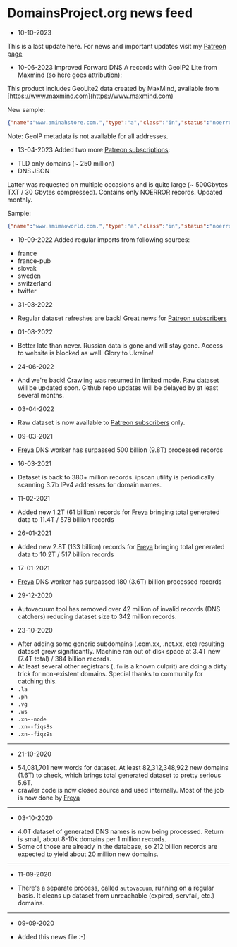 # DomainsProject.org news feed

* 10-10-2023

This is a last update here. For news and important updates visit  my [Patreon page](https://www.patreon.com/tb0hdan/posts)

* 10-06-2023
Improved Forward DNS A records with GeoIP2 Lite from Maxmind (so here goes attribution):

This product includes GeoLite2 data created by MaxMind, available from [https://www.maxmind.com](https://www.maxmind.com)

New sample:

```JSON
{"name":"www.aminahstore.com.","type":"a","class":"in","status":"noerror","rx_ts":1680854584888386756,"data":{"answers":[{"ttl":300,"type":"a","class":"in","name":"www.aminahstore.com.","data":"188.114.96.13","geoIP":{"Country":"NL","City":"Amsterdam"}},{"ttl":300,"type":"a","class":"in","name":"www.aminahstore.com.","data":"188.114.97.13","geoIP":{"Country":"NL","City":"Amsterdam"}}],"authorities":[{"ttl":101530,"type":"ns","class":"in","name":"com.","data":"h.gtld-servers.net."},{"ttl":101530,"type":"ns","class":"in","name":"com.","data":"k.gtld-servers.net."},{"ttl":101530,"type":"ns","class":"in","name":"com.","data":"m.gtld-servers.net."},{"ttl":101530,"type":"ns","class":"in","name":"com.","data":"d.gtld-servers.net."},{"ttl":101530,"type":"ns","class":"in","name":"com.","data":"g.gtld-servers.net."},{"ttl":101530,"type":"ns","class":"in","name":"com.","data":"e.gtld-servers.net."},{"ttl":101530,"type":"ns","class":"in","name":"com.","data":"i.gtld-servers.net."},{"ttl":101530,"type":"ns","class":"in","name":"com.","data":"j.gtld-servers.net."},{"ttl":101530,"type":"ns","class":"in","name":"com.","data":"c.gtld-servers.net."},{"ttl":101530,"type":"ns","class":"in","name":"com.","data":"b.gtld-servers.net."},{"ttl":101530,"type":"ns","class":"in","name":"com.","data":"a.gtld-servers.net."},{"ttl":101530,"type":"ns","class":"in","name":"com.","data":"f.gtld-servers.net."},{"ttl":101530,"type":"ns","class":"in","name":"com.","data":"l.gtld-servers.net."}]},"flags":["rd","ra"],"resolver":"5.172.188.121:53","proto":"udp"}
```

Note: GeoIP metadata is not available for all addresses.


* 13-04-2023
Added two more [Patreon subscriptions](https://www.patreon.com/tb0hdan):

- TLD only domains (~ 250 million)
- DNS JSON

Latter was requested on multiple occasions and is quite large (~ 500Gbytes TXT / 30 Gbytes compressed).
Contains only NOERROR records. Updated monthly.

Sample:

```JSON
{"name":"www.amimaoworld.com.","type":"a","class":"in","status":"noerror","rx_ts":1680854584881852237,"data":{"answers":[{"ttl":3600,"type":"cname","class":"in","name":"www.amimaoworld.com.","data":"amimaoworld.com."},{"ttl":3600,"type":"a","class":"in","name":"amimaoworld.com.","data":"76.223.105.230"},{"ttl":3600,"type":"a","class":"in","name":"amimaoworld.com.","data":"13.248.243.5"}],"authorities":[{"ttl":3600,"type":"ns","class":"in","name":"amimaoworld.com.","data":"ns32.domaincontrol.com."},{"ttl":3600,"type":"ns","class":"in","name":"amimaoworld.com.","data":"ns31.domaincontrol.com."}]},"flags":["rd","ra"],"resolver":"8.20.247.192:53","proto":"udp"}
```

* 19-09-2022
Added regular imports from following sources:
- france
- france-pub
- slovak
- sweden
- switzerland
- twitter


* 31-08-2022
- Regular dataset refreshes are back! Great news for [Patreon subscribers](https://www.patreon.com/tb0hdan)

* 01-08-2022
- Better late than never. Russian data is gone and will stay gone. Access to website is blocked as well. Glory to Ukraine!

* 24-06-2022
- And we're back! Crawling was resumed in limited mode. Raw dataset will be updated soon.
  Github repo updates will be delayed by at least several months.

* 03-04-2022
- Raw dataset is now available to [Patreon subscribers](https://www.patreon.com/tb0hdan) only.

* 09-03-2021
- [Freya](https://github.com/tb0hdan/freya) DNS worker has surpassed 500 billion (9.8T) processed records

* 16-03-2021
- Dataset is back to 380+ million records. ipscan utility is periodically scanning 3.7b IPv4 addresses for domain names.

* 11-02-2021
- Added new 1.2T (61 billion) records for [Freya](https://github.com/tb0hdan/freya) bringing total generated data to 11.4T / 578 billion records

* 26-01-2021
- Added new 2.8T (133 billion) records for [Freya](https://github.com/tb0hdan/freya) bringing total generated data to 10.2T / 517 billion records

* 17-01-2021
- [Freya](https://github.com/tb0hdan/freya) DNS worker has surpassed 180 (3.6T) billion processed records

* 29-12-2020
- Autovacuum tool has removed over 42 million of invalid records (DNS catchers) reducing dataset size to
  342 million records.


* 23-10-2020
- After adding some generic subdomains (.com.xx, .net.xx, etc) resulting dataset grew significantly. Machine
  ran out of disk space at 3.4T new (7.4T total) / 384 billion records.
- At least several other registrars (`.fm` is a known culprit) are doing a dirty trick for non-existent domains. Special thanks to community for catching this.
- `.la`
- `.ph`
- `.vg`
- `.ws`
- `.xn--node`
- `.xn--fiqs8s`
- `.xn--fiqz9s`

---

* 21-10-2020
- 54,081,701 new words for dataset. At least 82,312,348,922 new domains (1.6T) to check, which brings total generated dataset to pretty serious 5.6T.
- crawler code is now closed source and used internally. Most of the job is now done by [Freya](https://github.com/tb0hdan/freya)

---

* 03-10-2020
- 4.0T dataset of generated DNS names is now being processed. Return is small, about 8-10k domains per 1 million records.
- Some of those are already in the database, so 212 billion records are expected to yield about 20 million new domains.

---

* 11-09-2020
- There's a separate process, called `autovacuum`, running on a regular basis. It cleans up dataset from unreachable (expired, servfail, etc.) domains.

---

* 09-09-2020
- Added this news file :-)
